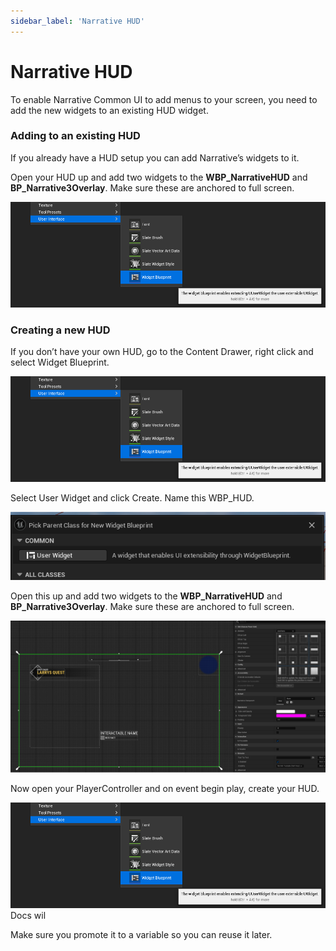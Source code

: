 ```yaml
---
sidebar_label: 'Narrative HUD'
---
```


# Narrative HUD

To enable Narrative Common UI to add menus to your screen, you need to add the new widgets to an existing HUD widget.

### Adding to an **existing** HUD
If you already have a HUD setup you can add Narrative’s widgets to it.

Open your HUD up and add two widgets to the **WBP_NarrativeHUD** and **BP_Narrative3Overlay**. Make sure these are anchored to full screen.

![CreatingNarrativeHUD.png](/img/common-ui/CreatingNarrativeHUD.png)

### Creating a **new** HUD

If you don’t have your own HUD, go to the Content Drawer, right click and select Widget Blueprint.

![CreatingNarrativeHUD.png](/img/common-ui/CreatingNarrativeHUD.png)

Select User Widget and click Create. Name this WBP_HUD.

![UserWidget.png](/img/common-ui/UserWidget.png)

Open this up and add two widgets to the **WBP_NarrativeHUD** and **BP_Narrative3Overlay**. Make sure these are anchored to full screen.

![HUDCreation.png](/img/common-ui/HUDCreation.png)

Now open your PlayerController and on event begin play, create your HUD.

![CreatingNarrativeHUD.png](/img/common-ui/CreatingNarrativeHUD.png)Docs wil

Make sure you promote it to a variable so you can reuse it later.